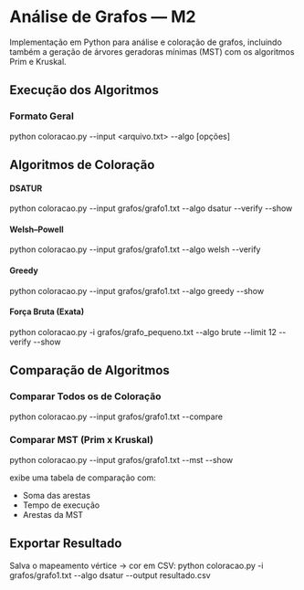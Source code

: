 # Análise de Grafos — M2
Implementação em Python para análise e coloração de grafos, incluindo também a geração de árvores geradoras mínimas (MST) com os algoritmos Prim e Kruskal.


## Execução dos Algoritmos
### Formato Geral
python coloracao.py --input <arquivo.txt> --algo <algoritmo> [opções]


## Algoritmos de Coloração

#### DSATUR
python coloracao.py --input grafos/grafo1.txt --algo dsatur --verify --show


#### Welsh–Powell
python coloracao.py --input grafos/grafo1.txt --algo welsh --verify

#### Greedy
python coloracao.py --input grafos/grafo1.txt --algo greedy --show


#### Força Bruta (Exata)
python coloracao.py -i grafos/grafo_pequeno.txt --algo brute --limit 12 --verify --show


## Comparação de Algoritmos
### Comparar Todos os de Coloração
python coloracao.py --input grafos/grafo1.txt --compare


### Comparar MST (Prim x Kruskal)
python coloracao.py --input grafos/grafo1.txt --mst --show


exibe uma tabela de comparação com:
- Soma das arestas
- Tempo de execução
- Arestas da MST


## Exportar Resultado
Salva o mapeamento vértice -> cor em CSV:
python coloracao.py -i grafos/grafo1.txt --algo dsatur --output resultado.csv